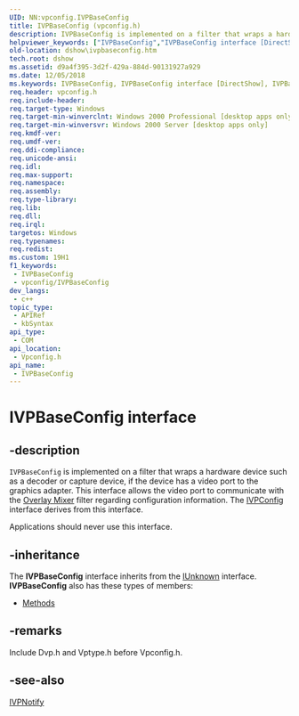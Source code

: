```yaml
---
UID: NN:vpconfig.IVPBaseConfig
title: IVPBaseConfig (vpconfig.h)
description: IVPBaseConfig is implemented on a filter that wraps a hardware device such as a decoder or capture device, if the device has a video port to the graphics adapter.
helpviewer_keywords: ["IVPBaseConfig","IVPBaseConfig interface [DirectShow]","IVPBaseConfig interface [DirectShow]","described","IVPBaseConfigInterface","dshow.ivpbaseconfig","vpconfig/IVPBaseConfig"]
old-location: dshow\ivpbaseconfig.htm
tech.root: dshow
ms.assetid: d9a4f395-3d2f-429a-884d-90131927a929
ms.date: 12/05/2018
ms.keywords: IVPBaseConfig, IVPBaseConfig interface [DirectShow], IVPBaseConfig interface [DirectShow],described, IVPBaseConfigInterface, dshow.ivpbaseconfig, vpconfig/IVPBaseConfig
req.header: vpconfig.h
req.include-header: 
req.target-type: Windows
req.target-min-winverclnt: Windows 2000 Professional [desktop apps only]
req.target-min-winversvr: Windows 2000 Server [desktop apps only]
req.kmdf-ver: 
req.umdf-ver: 
req.ddi-compliance: 
req.unicode-ansi: 
req.idl: 
req.max-support: 
req.namespace: 
req.assembly: 
req.type-library: 
req.lib: 
req.dll: 
req.irql: 
targetos: Windows
req.typenames: 
req.redist: 
ms.custom: 19H1
f1_keywords:
 - IVPBaseConfig
 - vpconfig/IVPBaseConfig
dev_langs:
 - c++
topic_type:
 - APIRef
 - kbSyntax
api_type:
 - COM
api_location:
 - Vpconfig.h
api_name:
 - IVPBaseConfig
---
```


# IVPBaseConfig interface


## -description

<code>IVPBaseConfig</code> is implemented on a filter that wraps a hardware device such as a decoder or capture device, if the device has a video port to the graphics adapter. This interface allows the video port to communicate with the <a href="/windows/desktop/DirectShow/overlay-mixer-filter">Overlay Mixer</a> filter regarding configuration information. The <a href="/windows/desktop/api/vpconfig/nn-vpconfig-ivpconfig">IVPConfig</a> interface derives from this interface.

Applications should never use this interface.

## -inheritance

The <b>IVPBaseConfig</b> interface inherits from the <a href="/windows/desktop/api/unknwn/nn-unknwn-iunknown">IUnknown</a> interface. <b>IVPBaseConfig</b> also has these types of members:
<ul>
<li><a href="https://docs.microsoft.com/">Methods</a></li>
</ul>

## -remarks

Include Dvp.h and Vptype.h before Vpconfig.h.

## -see-also

<a href="/windows/desktop/api/vpnotify/nn-vpnotify-ivpnotify">IVPNotify</a>
